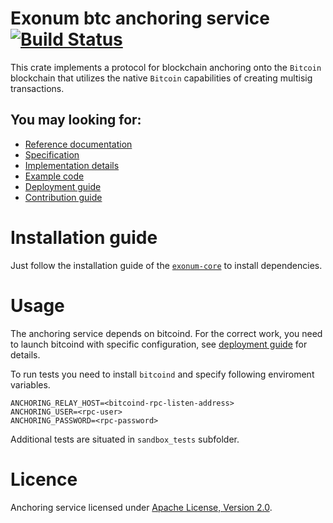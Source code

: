 # Exonum btc anchoring service &emsp; [![Build Status](https://travis-ci.com/exonum/exonum-btc-anchoring.svg?token=XsvDzZa3zu2eW4sVWuqN&branch=master)](https://travis-ci.com/exonum/exonum-btc-anchoring)

This crate implements a protocol for blockchain anchoring onto the `Bitcoin` blockchain that utilizes the native `Bitcoin` capabilities of creating multisig transactions.

## You may looking for:
* [Reference documentation](http://exonum.com/doc/crates/btc_anchoring_service/index.html)
* [Specification](http://exonum.com/doc/anchoring-spec/)
* [Implementation details](http://exonum.com/doc/anchoring-impl/)
* [Example code](examples/anchoring.rs)
* [Deployment guide](DEPLOY.md)
* [Contribution guide](https://github.com/exonum/exonum-core/blob/master/CONTRIBUTING.md)

# Installation guide

Just follow the installation guide of the 
[`exonum-core`](https://github.com/exonum/exonum-core/blob/master/INSTALL.md) to install dependencies.

# Usage
The anchoring service depends on bitcoind. For the correct work, you need to launch bitcoind with specific configuration, see [deployment guide](DEPLOY.md) for details.

To run tests you need to install `bitcoind` and specify following enviroment variables.
```shell
ANCHORING_RELAY_HOST=<bitcoind-rpc-listen-address>
ANCHORING_USER=<rpc-user>
ANCHORING_PASSWORD=<rpc-password>
```
Additional tests are situated in `sandbox_tests` subfolder.

# Licence
Anchoring service licensed under [Apache License, Version 2.0](LICENSE).

